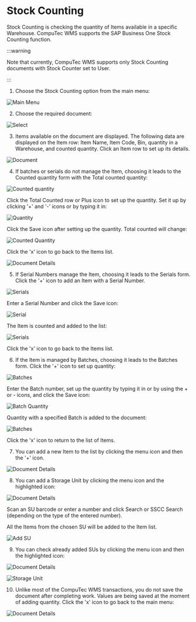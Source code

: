 # Stock Counting

Stock Counting is checking the quantity of Items available in a specific Warehouse. CompuTec WMS supports the SAP Business One Stock Counting function.

:::warning

Note that currently, CompuTec WMS supports only Stock Counting documents with Stock Counter set to User.

:::

1. Choose the Stock Counting option from the main menu:

![Main Menu](./media/st-StockCounting.webp)

2. Choose the required document:

![Select](./media/st-SelectStockCounting.webp)

3. Items available on the document are displayed.
   The following data are displayed on the Item row: Item Name, Item Code, Bin, quantity in a Warehouse, and counted quantity.
   Click an Item row to set up its details.

![Document](./media/st-DocDet-1.webp)

4. If batches or serials do not manage the Item, choosing it leads to the Counted quantity form with the Total counted quantity:

![Counted quantity](./media/st-NotCountedQuantity.webp)

Click the Total Counted row or Plus icon to set up the quantity. Set it up by clicking '+' and '-' icons or by typing it in:

![Quantity](./media/st-Quantity.webp)

Click the Save icon after setting up the quantity. Total counted will change:

![Counted Quantity](./media/st-CountedQuantity.webp)

Click the 'x' icon to go back to the Items list.

![Document Details](./media/st-DocDet-2.webp)

5. If Serial Numbers manage the Item, choosing it leads to the Serials form. Click the '+' icon to add an Item with a Serial Number.

![Serials](./media/st-Serials.webp)

Enter a Serial Number and click the Save icon:

![Serial](./media/st-Serial.webp)

The Item is counted and added to the list:

![Serials](./media/st-Serials2.webp)

Click the 'x' icon to go back to the Items list.

6. If the Item is managed by Batches, choosing it leads to the Batches form. Click the '+' icon to set up quantity:

![Batches](./media/st-Batches.webp)

Enter the Batch number, set up the quantity by typing it in or by using the + or - icons, and click the Save icon:

![Batch Quantity](./media/st-Batch-Quantity.webp)

Quantity with a specified Batch is added to the document:

![Batches](./media/st-Batches-1.webp)

Click the 'x' icon to return to the list of Items.

7. You can add a new Item to the list by clicking the menu icon and then the '+' icon.

![Document Details](./media/st-DocDet-Add.webp)

8. You can add a Storage Unit by clicking the menu icon and the highlighted icon:

![Document Details](./media/st-DocDet-AddS.webp)

Scan an SU barcode or enter a number and click Search or SSCC Search (depending on the type of the entered number).

All the Items from the chosen SU will be added to the Item list.

![Add SU](./media/st-AddSU.webp)

9. You can check already added SUs by clicking the menu icon and then the highlighted icon:

![Document Details](./media/st-DocDet-AddSt.webp)

![Storage Unit](./media/st-SU-Empty.webp)

10. Unlike most of the CompuTec WMS transactions, you do not save the document after completing work. Values are being saved at the moment of adding quantity. Click the 'x' icon to go back to the main menu:

![Document Details](./media/st-Finish.webp)
